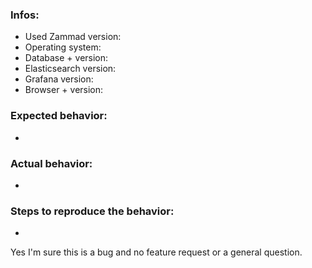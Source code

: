 <!--
Hi there - thanks for filing an issue. 
Please ensure the following things before creating an issue - thank you! 🤓

Please post:
- Feature requests
- Development questions
- Technical questions
- General questions about dashboards or grafana
- Usage questions

on the board -> https://community.zammad.org !


If you think you hit a bug / error, please continue:
- Search existing issues and the CHANGELOG.md for your issue - there 
  might be a solution already
- Make sure to use the latest version of Zammad if possible
- Please write the issue in english
- Don't remove the template - otherwise we will close the issue without 
  further comments

Note: We always do our best. Unfortunately, sometimes there are too many 
      requests and we can't handle everything at once. If you want to 
      prioritize/escalate your issue, you can do so by means of a support 
      contract (see https://zammad.com/pricing#selfhosted).

* The upper textblock will be removed automatically when you submit your issue *
-->

### Infos:

* Used Zammad version:
* Operating system:
* Database + version:
* Elasticsearch version:
* Grafana version: 
* Browser + version:


### Expected behavior:

*


### Actual behavior:

*


### Steps to reproduce the behavior:

*

Yes I'm sure this is a bug and no feature request or a general question.
